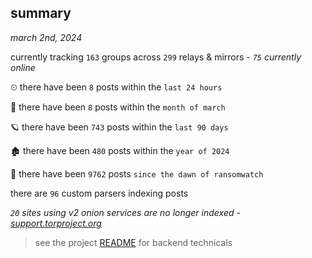 
## summary
_march 2nd, 2024_

currently tracking `163` groups across `299` relays & mirrors - _`75` currently online_

⏲ there have been `8` posts within the `last 24 hours`

🦈 there have been `8` posts within the `month of march`

🪐 there have been `743` posts within the `last 90 days`

🏚 there have been `480` posts within the `year of 2024`

🦕 there have been `9762` posts `since the dawn of ransomwatch`

there are `96` custom parsers indexing posts

_`20` sites using v2 onion services are no longer indexed - [support.torproject.org](https://support.torproject.org/onionservices/v2-deprecation/)_

> see the project [README](https://github.com/joshhighet/ransomwatch#ransomwatch--) for backend technicals
